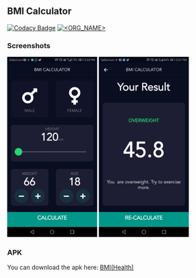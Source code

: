 
## BMI Calculator
[![Codacy Badge](https://api.codacy.com/project/badge/Grade/01b990f993784f2fb55141c802a59938)](https://app.codacy.com/manual/Ikami-Mercy/BMI-Calc?utm_source=github.com&utm_medium=referral&utm_content=Ikami-Mercy/BMI-Calc&utm_campaign=Badge_Grade_Dashboard)
[![<ORG_NAME>](https://circleci.com/gh/Ikami-Mercy/BMI-Calc.svg?style=svg)](https://circleci.com/gh/Ikami-Mercy/BMI-Calc)

### Screenshots
 <img src="ScreenShots/screen1.jpeg" width="210"> <img src="ScreenShots/screen2.jpeg" width="210">
 
### APK
You can download the apk here: [BMI(Health)](https://docs.google.com/uc?export=download&id=19qmpAoAMzx7knOn7S2i_ogykGlzdprln)
